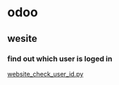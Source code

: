 # odoo

## wesite
### find out which user is loged in 
 [website_check_user_id.py](website_check_user_id.py)
 
